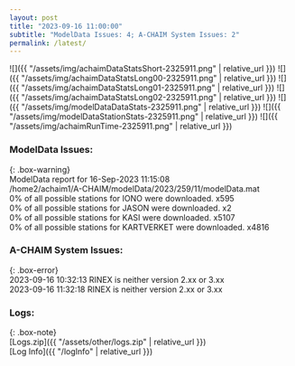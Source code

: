 ```yaml
---
layout: post
title: "2023-09-16 11:00:00"
subtitle: "ModelData Issues: 4; A-CHAIM System Issues: 2"
permalink: /latest/
---
```


![]({{ "/assets/img/achaimDataStatsShort-2325911.png" | relative_url }})
![]({{ "/assets/img/achaimDataStatsLong00-2325911.png" | relative_url }})
![]({{ "/assets/img/achaimDataStatsLong01-2325911.png" | relative_url }})
![]({{ "/assets/img/achaimDataStatsLong02-2325911.png" | relative_url }})
![]({{ "/assets/img/modelDataDataStats-2325911.png" | relative_url }})
![]({{ "/assets/img/modelDataStationStats-2325911.png" | relative_url }})
![]({{ "/assets/img/achaimRunTime-2325911.png" | relative_url }})


### ModelData Issues:  
  
{: .box-warning}  
 ModelData report for 16-Sep-2023 11:15:08   
 /home2/achaim1/A-CHAIM/modelData/2023/259/11/modelData.mat   
 0% of all possible stations for IONO were downloaded. x595   
 0% of all possible stations for JASON were downloaded. x2   
 0% of all possible stations for KASI were downloaded. x5107   
 0% of all possible stations for KARTVERKET were downloaded. x4816   
  
### A-CHAIM System Issues:  
  
{: .box-error}  
2023-09-16 10:32:13 RINEX is neither version 2.xx or 3.xx  
2023-09-16 11:32:18 RINEX is neither version 2.xx or 3.xx  

### Logs:  
  
{: .box-note}  
[Logs.zip]({{ "/assets/other/logs.zip" | relative_url }})  
[Log Info]({{ "/logInfo" | relative_url }})  

